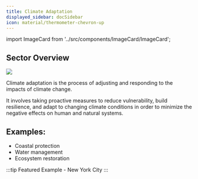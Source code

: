 ```yaml
---
title: Climate Adaptation
displayed_sidebar: docSidebar
icon: material/thermometer-chevron-up
---
```

import ImageCard from '../src/components/ImageCard/ImageCard';

## Sector Overview

![](/../static/img/adaptation.jpg)

Climate adaptation is the process of adjusting and responding to the impacts of climate change.

It involves taking proactive measures to reduce vulnerability, build resilience, and adapt to changing climate conditions in order to minimize the negative effects on human and natural systems.

## Examples:

* Coastal protection
* Water management
* Ecosystem restoration

:::tip Featured Example - New York City
:::

<br/>

<ImageCard
  title="New York City - Climate Adaptation"
  description="See the progress made and lessons learned from New York City's multi-billion dollar effort"
  imageUrl="img/climate-adaptation-new-york.jpg"
  linkUrl="../climate-adaptation-new-york-city"
/>